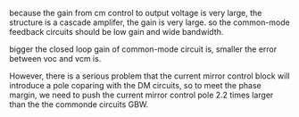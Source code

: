 because the gain from cm control to output voltage is very large, the structure is a cascade amplifer, the gain is very large. so the common-mode feedback circuits should be low gain and wide bandwidth.

bigger the closed loop gain of common-mode circuit is, smaller the error between voc and vcm is.

However, there is a serious problem  that the current mirror control block will introduce a pole coparing with the DM circuits, so to meet the phase margin, we need to push the current mirror control pole 2.2 times larger than the the commonde circuits GBW.


